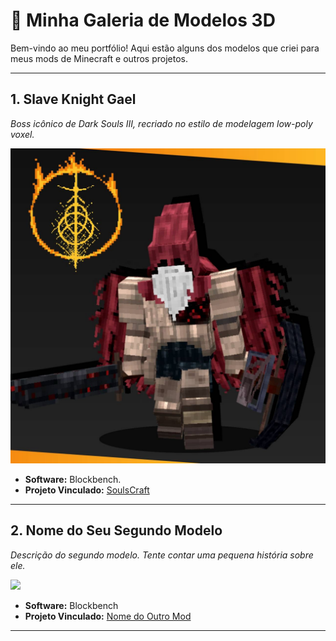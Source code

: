 # 🎨 Minha Galeria de Modelos 3D

Bem-vindo ao meu portfólio! Aqui estão alguns dos modelos que criei para meus mods de Minecraft e outros projetos.

---

## 1. Slave Knight Gael
*Boss icônico de Dark Souls III, recriado no estilo de modelagem low-poly voxel.*

<img src="assets/gael_model.png" width="600"/>

*   **Software:** Blockbench.
*   **Projeto Vinculado:** [SoulsCraft](LINK-PARA-O-REPOSITORIO-DO-MOD)

---

## 2. Nome do Seu Segundo Modelo
*Descrição do segundo modelo. Tente contar uma pequena história sobre ele.*

<img src="assets/NOME-DA-SUA-OUTRA-IMAGEM.png" width="600"/>

*   **Software:** Blockbench
*   **Projeto Vinculado:** [Nome do Outro Mod](LINK-PARA-O-REPOSITORIO-DO-OUTRO-MOD)

---
